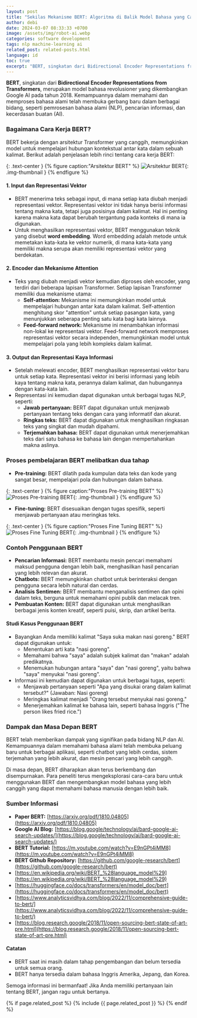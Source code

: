 ```yaml
---
layout: post
title: "Sekilas Mekanisme BERT: Algoritma di Balik Model Bahasa yang Canggih"
author: debi
date: 2024-03-07 08:33:33 +0700
image: /assets/img/robot-ai.webp
categories: software development
tags: nlp machine-learning ai 
related_post: related-posts.html
language: id
toc: true
excerpt: "BERT, singkatan dari Bidirectional Encoder Representations from Transformers, merupakan model bahasa revolusioner yang dikembangkan Google AI pada tahun 2018. Kemampuannya dalam memahami dan memproses bahasa alami telah membuka gerbang baru dalam berbagai bidang, seperti pemrosesan bahasa alami (NLP), pencarian informasi, dan kecerdasan buatan (AI)."
---
```


**BERT**, singkatan dari **Bidirectional Encoder Representations from Transformers**, merupakan model bahasa revolusioner yang dikembangkan Google AI pada tahun 2018. Kemampuannya dalam memahami dan memproses bahasa alami telah membuka gerbang baru dalam berbagai bidang, seperti pemrosesan bahasa alami (NLP), pencarian informasi, dan kecerdasan buatan (AI).

### Bagaimana Cara Kerja BERT?

BERT bekerja dengan arsitektur Transformer yang canggih, memungkinkan model untuk mempelajari hubungan kontekstual antar kata dalam sebuah kalimat. Berikut adalah penjelasan lebih rinci tentang cara kerja BERT:

{: .text-center }
{% figure caption:"Arsitektur BERT" %}
![Arsitektur BERT](/assets/img/BERT-Architecture.webp "Arsitektur BERT"){: .img-thumbnail }
{% endfigure %}

#### 1. Input dan Representasi Vektor

* BERT menerima teks sebagai input, di mana setiap kata diubah menjadi representasi vektor. Representasi vektor ini tidak hanya berisi informasi tentang makna kata, tetapi juga posisinya dalam kalimat. Hal ini penting karena makna kata dapat berubah tergantung pada konteks di mana ia digunakan.
* Untuk menghasilkan representasi vektor, BERT menggunakan teknik yang disebut **word embedding**. Word embedding adalah metode untuk memetakan kata-kata ke vektor numerik, di mana kata-kata yang memiliki makna serupa akan memiliki representasi vektor yang berdekatan.

#### 2. Encoder dan Mekanisme Attention

* Teks yang diubah menjadi vektor kemudian diproses oleh encoder, yang terdiri dari beberapa lapisan Transformer. Setiap lapisan Transformer memiliki dua mekanisme utama:
    * **Self-attention:** Mekanisme ini memungkinkan model untuk mempelajari hubungan antar kata dalam kalimat. Self-attention menghitung skor "attention" untuk setiap pasangan kata, yang menunjukkan seberapa penting satu kata bagi kata lainnya.
    * **Feed-forward network:** Mekanisme ini menambahkan informasi non-lokal ke representasi vektor. Feed-forward network memproses representasi vektor secara independen, memungkinkan model untuk mempelajari pola yang lebih kompleks dalam kalimat.

#### 3. Output dan Representasi Kaya Informasi

* Setelah melewati encoder, BERT menghasilkan representasi vektor baru untuk setiap kata. Representasi vektor ini berisi informasi yang lebih kaya tentang makna kata, perannya dalam kalimat, dan hubungannya dengan kata-kata lain.
* Representasi ini kemudian dapat digunakan untuk berbagai tugas NLP, seperti:
    * **Jawab pertanyaan:** BERT dapat digunakan untuk menjawab pertanyaan tentang teks dengan cara yang informatif dan akurat.
    * **Ringkas teks:** BERT dapat digunakan untuk menghasilkan ringkasan teks yang singkat dan mudah dipahami.
    * **Terjemahkan bahasa:** BERT dapat digunakan untuk menerjemahkan teks dari satu bahasa ke bahasa lain dengan mempertahankan makna aslinya.

### Proses pembelajaran BERT melibatkan dua tahap

* **Pre-training:** BERT dilatih pada kumpulan data teks dan kode yang sangat besar, mempelajari pola dan hubungan dalam bahasa.

{: .text-center }
{% figure caption:"Proses Pre-training BERT" %}
![Proses Pre-training BERT](/assets/img/BERT-pretraining-process.webp "Proses Pre-training BERT"){: .img-thumbnail }
{% endfigure %}

* **Fine-tuning:** BERT disesuaikan dengan tugas spesifik, seperti menjawab pertanyaan atau meringkas teks.

{: .text-center }
{% figure caption:"Proses Fine Tuning BERT" %}
![Proses Fine Tuning BERT](/assets/img/BERT-fine-funing-process.webp "Proses Fine Tuning BERT"){: .img-thumbnail }
{% endfigure %}


### Contoh Penggunaan BERT
* **Pencarian Informasi:** BERT membantu mesin pencari memahami maksud pengguna dengan lebih baik, menghasilkan hasil pencarian yang lebih relevan dan akurat.
* **Chatbots:** BERT memungkinkan chatbot untuk berinteraksi dengan pengguna secara lebih natural dan cerdas.
* **Analisis Sentimen:** BERT membantu menganalisis sentimen dan opini dalam teks, berguna untuk memahami opini publik dan melacak tren.
* **Pembuatan Konten:** BERT dapat digunakan untuk menghasilkan berbagai jenis konten kreatif, seperti puisi, skrip, dan artikel berita.

#### Studi Kasus Penggunaan BERT
* Bayangkan Anda memiliki kalimat "Saya suka makan nasi goreng." BERT dapat digunakan untuk:
    * Menentukan arti kata "nasi goreng".
    * Memahami bahwa "saya" adalah subjek kalimat dan "makan" adalah predikatnya.
    * Menemukan hubungan antara "saya" dan "nasi goreng", yaitu bahwa "saya" menyukai "nasi goreng".
* Informasi ini kemudian dapat digunakan untuk berbagai tugas, seperti:
    * Menjawab pertanyaan seperti "Apa yang disukai orang dalam kalimat tersebut?" (Jawaban: Nasi goreng)
    * Meringkas kalimat menjadi "Orang tersebut menyukai nasi goreng."
    * Menerjemahkan kalimat ke bahasa lain, seperti bahasa Inggris ("The person likes fried rice.")

### Dampak dan Masa Depan BERT

BERT telah memberikan dampak yang signifikan pada bidang NLP dan AI. Kemampuannya dalam memahami bahasa alami telah membuka peluang baru untuk berbagai aplikasi, seperti chatbot yang lebih cerdas, sistem terjemahan yang lebih akurat, dan mesin pencari yang lebih canggih.

Di masa depan, BERT diharapkan akan terus berkembang dan disempurnakan. Para peneliti terus mengeksplorasi cara-cara baru untuk menggunakan BERT dan mengembangkan model bahasa yang lebih canggih yang dapat memahami bahasa manusia dengan lebih baik.

### Sumber Informasi
* **Paper BERT:** [https://arxiv.org/pdf/1810.04805](https://arxiv.org/pdf/1810.04805)
* **Google AI Blog:** [https://blog.google/technology/ai/bard-google-ai-search-updates/](https://blog.google/technology/ai/bard-google-ai-search-updates/)
* **BERT Tutorial:** [https://m.youtube.com/watch?v=E9nGPt4iMM8](https://m.youtube.com/watch?v=E9nGPt4iMM8)
* **BERT Github Repository:** [https://github.com/google-research/bert](https://github.com/google-research/bert)
* [https://en.wikipedia.org/wiki/BERT_%28language_model%29](https://en.wikipedia.org/wiki/BERT_%28language_model%29)
* [https://huggingface.co/docs/transformers/en/model_doc/bert](https://huggingface.co/docs/transformers/en/model_doc/bert)
* [https://www.analyticsvidhya.com/blog/2022/11/comprehensive-guide-to-bert/](https://www.analyticsvidhya.com/blog/2022/11/comprehensive-guide-to-bert/)
* [https://blog.research.google/2018/11/open-sourcing-bert-state-of-art-pre.html](https://blog.research.google/2018/11/open-sourcing-bert-state-of-art-pre.html)

#### Catatan

* BERT saat ini masih dalam tahap pengembangan dan belum tersedia untuk semua orang.
* BERT hanya tersedia dalam bahasa Inggris Amerika, Jepang, dan Korea.

Semoga informasi ini bermanfaat! Jika Anda memiliki pertanyaan lain tentang BERT, jangan ragu untuk bertanya.


{% if page.related_post %}
  {% include {{ page.related_post }} %}
{% endif %}